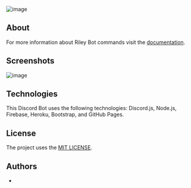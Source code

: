![image](https://user-images.githubusercontent.com/26526271/137644072-5681e6c8-b47b-4180-b753-585a6f86af19.png)

## About

For more information about Riley Bot commands visit the [documentation](https://hightechu.github.io/accelerator-riley-bot/docs).

## Screenshots

![image](https://user-images.githubusercontent.com/26526271/137644072-5681e6c8-b47b-4180-b753-585a6f86af19.png)

## Technologies

This Discord Bot uses the following technologies: Discord.js, Node.js, Firebase, Heroku, Bootstrap, and GitHub Pages.

## License

The project uses the [MIT LICENSE](https://choosealicense.com/licenses/mit/).

## Authors

-
